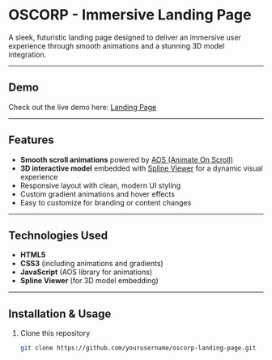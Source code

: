 # OSCORP - Immersive Landing Page

A sleek, futuristic landing page designed to deliver an immersive user experience through smooth animations and a stunning 3D model integration.

---

## Demo

Check out the live demo here: [Landing Page](https://dshivam9.github.io/Immersive-Landing-Page/) 

---

## Features

- **Smooth scroll animations** powered by [AOS (Animate On Scroll)](https://michalsnik.github.io/aos/)  
- **3D interactive model** embedded with [Spline Viewer](https://spline.design/) for a dynamic visual experience  
- Responsive layout with clean, modern UI styling  
- Custom gradient animations and hover effects  
- Easy to customize for branding or content changes

---

## Technologies Used

- **HTML5**  
- **CSS3** (including animations and gradients)  
- **JavaScript** (AOS library for animations)  
- **Spline Viewer** (for 3D model embedding)  

---

## Installation & Usage

1. Clone this repository  
   ```bash
   git clone https://github.com/yourusername/oscorp-landing-page.git


